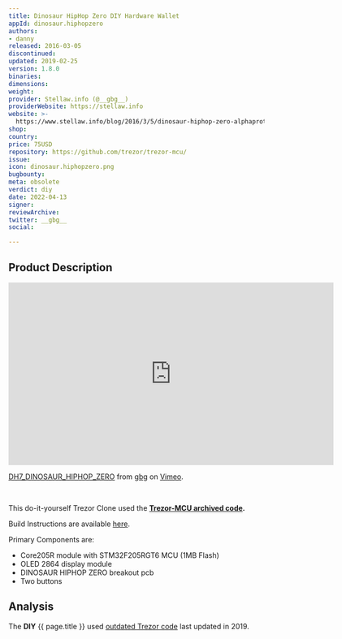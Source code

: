 ```yaml
---
title: Dinosaur HipHop Zero DIY Hardware Wallet
appId: dinosaur.hiphopzero
authors:
- danny
released: 2016-03-05
discontinued: 
updated: 2019-02-25
version: 1.8.0
binaries: 
dimensions: 
weight: 
provider: Stellaw.info (@__gbg__)
providerWebsite: https://stellaw.info
website: >-
  https://www.stellaw.info/blog/2016/3/5/dinosaur-hiphop-zero-alphaprototype-dev-kits-for-sale
shop: 
country: 
price: 75USD
repository: https://github.com/trezor/trezor-mcu/
issue: 
icon: dinosaur.hiphopzero.png
bugbounty: 
meta: obsolete
verdict: diy
date: 2022-04-13
signer: 
reviewArchive: 
twitter: __gbg__
social: 

---
```


## Product Description 

<iframe src="https://player.vimeo.com/video/149838984?h=19af2a5e7a" width="640" height="360" frameborder="0" allow="autoplay; fullscreen; picture-in-picture" allowfullscreen></iframe>
<p><a href="https://vimeo.com/149838984">DH7_DINOSAUR_HIPHOP_ZERO</a> from <a href="https://vimeo.com/user17275495">gbg</a> on <a href="https://vimeo.com">Vimeo</a>.</p><br />

This do-it-yourself Trezor Clone used the **[Trezor-MCU archived code](https://github.com/trezor/trezor-mcu/).**

Build Instructions are available [here](https://dinosaur.hiphop/).

Primary Components are: 

- Core205R module with STM32F205RGT6 MCU (1MB Flash)
- OLED 2864 display module
- DINOSAUR HIPHOP ZERO breakout pcb
- Two buttons

## Analysis 

The **DIY** {{ page.title }} used [outdated Trezor code](https://github.com/trezor/trezor-mcu/) last updated in 2019. 


